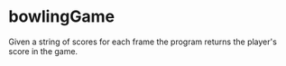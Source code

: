 # bowlingGame
Given a string of scores for each frame the program returns the player's score in the game.
